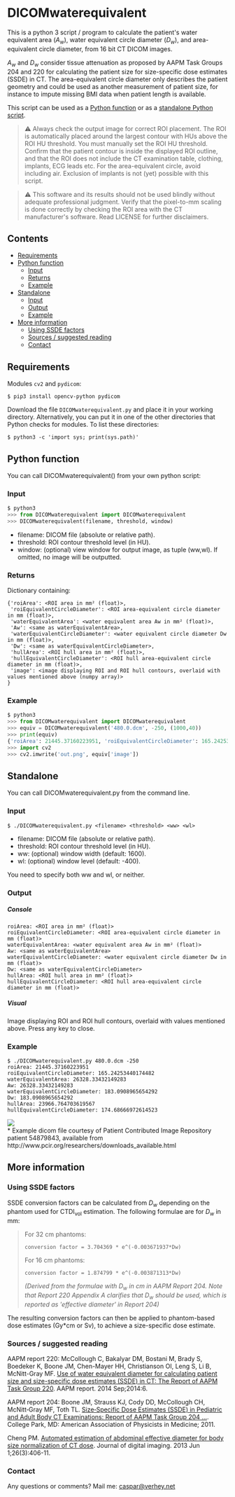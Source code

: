 # DICOMwaterequivalent
This is a python 3 script / program to calculate the patient's water equivalent area (_A<sub>w</sub>_), water equivalent circle diameter (_D<sub>w</sub>_), and area-equivalent circle diameter, from 16 bit CT DICOM images.

_A<sub>w</sub>_ and _D<sub>w</sub>_ consider tissue attenuation as proposed by AAPM Task Groups 204 and 220 for calculating the patient size for size-specific dose estimates (SSDE) in CT. The area-equivalent circle diameter only describes the patient geometry and could be used as another measurement of patient size, for instance to impute missing BMI data when patient length is available.

This script can be used as a [Python function](#python-function) or as a [standalone Python script](#standalone).

> :warning: Always check the output image for correct ROI placement. The ROI is automatically placed around the largest contour with HUs above the ROI HU threshold. You must manually set the ROI HU threshold. Confirm that the patient contour is inside the displayed ROI outline, and that the ROI does not include the CT examination table, clothing, implants, ECG leads etc. For the area-equivalent circle, avoid including air. Exclusion of implants is not (yet) possible with this script.

> :warning: This software and its results should not be used blindly without adequate professional judgment. Verify that the pixel-to-mm scaling is done correctly by checking the ROI area with the CT manufacturer's software. Read LICENSE for further disclaimers.

## Contents
* [Requirements](#requirements)
* [Python function](#python-function)
  + [Input](#input)
  + [Returns](#returns)
  + [Example](#example)
* [Standalone](#standalone)
  + [Input](#input-1)
  + [Output](#output)
  + [Example](#example-1)
* [More information](#more-information)
  + [Using SSDE factors](#using-ssde-factors)
  + [Sources / suggested reading](#sources---suggested-reading)
  + [Contact](#contact)

## Requirements
Modules `cv2` and `pydicom`:

    $ pip3 install opencv-python pydicom

Download the file `DICOMwaterequivalent.py` and place it in your working directory. Alternatively, you can put it in one of the other directories that Python checks for modules. To list these directories:

    $ python3 -c 'import sys; print(sys.path)'

## Python function
You can call DICOMwaterequivalent() from your own python script:

### Input

```python
$ python3
>>> from DICOMwaterequivalent import DICOMwaterequivalent
>>> DICOMwaterequivalent(filename, threshold, window)
```

* filename:  DICOM file (absolute or relative path).
* threshold: ROI contour threshold level (in HU).
* window:    (optional) view window for output image, as tuple (ww,wl). If omitted, no image will be outputted.

### Returns
Dictionary containing:

	{'roiArea': <ROI area in mm² (float)>,
	 'roiEquivalentCircleDiameter': <ROI area-equivalent circle diameter in mm (float)>,
	 'waterEquivalentArea': <water equivalent area Aw in mm² (float)>,
	 'Aw': <same as waterEquivalentArea>,
	 'waterEquivalentCircleDiameter': <water equivalent circle diameter Dw in mm (float)>,
	 'Dw': <same as waterEquivalentCircleDiameter>,
	 'hullArea': <ROI hull area in mm² (float)>,
	 'hullEquivalentCircleDiameter': <ROI hull area-equivalent circle diameter in mm (float)>,
	 'image': <image displaying ROI and ROI hull contours, overlaid with values mentioned above (numpy array)>
	}

### Example

```python
$ python3
>>> from DICOMwaterequivalent import DICOMwaterequivalent
>>> equiv = DICOMwaterequivalent('480.0.dcm', -250, (1000,40))
>>> print(equiv)
{'roiArea': 21445.37160223951, 'roiEquivalentCircleDiameter': 165.24253440174482, 'waterEquivalentArea': 26328.33432149283, 'Aw': 26328.33432149283, 'waterEquivalentCircleDiameter': 183.0908965654292, 'Dw': 183.0908965654292, 'hullArea': 23966.764703619567, 'hullEquivalentCircleDiameter': 174.68666972614523, 'image': array([[[0, 0, 0], ... ]]], dtype=uint8)}
>>> import cv2
>>> cv2.imwrite('out.png', equiv['image'])
```

## Standalone
You can call DICOMwaterequivalent.py from the command line.

### Input

    $ ./DICOMwaterequivalent.py <filename> <threshold> <ww> <wl>

* filename:  DICOM file (absolute or relative path).
* threshold: ROI contour threshold level (in HU).
* ww: (optional) window width (default: 1600).
* wl: (optional) window level (default: -400).

You need to specify both ww and wl, or neither.

### Output
##### Console
```
roiArea: <ROI area in mm² (float)>
roiEquivalentCircleDiameter: <ROI area-equivalent circle diameter in mm (float)>
waterEquivalentArea: <water equivalent area Aw in mm² (float)>
Aw: <same as waterEquivalentArea>
waterEquivalentCircleDiameter: <water equivalent circle diameter Dw in mm (float)>
Dw: <same as waterEquivalentCircleDiameter>
hullArea: <ROI hull area in mm² (float)>
hullEquivalentCircleDiameter: <ROI hull area-equivalent circle diameter in mm (float)>
```

##### Visual
Image displaying ROI and ROI hull contours, overlaid with values mentioned above. Press any key to close.

### Example

	$ ./DICOMwaterequivalent.py 480.0.dcm -250
	roiArea: 21445.37160223951
	roiEquivalentCircleDiameter: 165.24253440174482
	waterEquivalentArea: 26328.33432149283
	Aw: 26328.33432149283
	waterEquivalentCircleDiameter: 183.0908965654292
	Dw: 183.0908965654292
	hullArea: 23966.764703619567
	hullEquivalentCircleDiameter: 174.68666972614523

<img align="left" src="screenshot.png" />
<br clear="all" />
* Example dicom file courtesy of Patient Contributed Image Repository patient 54879843, available from http://www.pcir.org/researchers/downloads_available.html

## More information

### Using SSDE factors
SSDE conversion factors can be calculated from _D<sub>w</sub>_ depending on the phantom used for CTDI<sub>vol</sub> estimation. The following formulae are for _D<sub>w</sub>_ in mm:

> For 32 cm phantoms:
> 
>     conversion factor = 3.704369 * e^(-0.003671937*Dw)
>
> For 16 cm phantoms:
> 
>     conversion factor = 1.874799 * e^(-0.003871313*Dw)
> 
> _(Derived from the formulae with D<sub>w</sub> in cm in AAPM Report 204. Note that Report 220 Appendix A clarifies that _D<sub>w</sub>_ should be used, which is reported as 'effective diameter' in Report 204)_

The resulting conversion factors can then be applied to phantom-based dose estimates (Gy*cm or Sv), to achieve a size-specific dose estimate.

### Sources / suggested reading
AAPM report 220: McCollough C, Bakalyar DM, Bostani M, Brady S, Boedeker K, Boone JM, Chen-Mayer HH, Christianson OI, Leng S, Li B, McNitt-Gray MF. [Use of water equivalent diameter for calculating patient size and size-specific dose estimates (SSDE) in CT: The Report of AAPM Task Group 220](https://www.ncbi.nlm.nih.gov/pmc/articles/PMC4991550/). AAPM report. 2014 Sep;2014:6.

AAPM report 204: Boone JM, Strauss KJ, Cody DD, McCollough CH, McNitt‐Gray MF, Toth TL. [Size‐Specific Dose Estimates (SSDE) in Pediatric and Adult Body CT Examinations: Report of AAPM Task Group 204 ...](https://www.aapm.org/pubs/reports/rpt_204.pdf). College Park, MD: American Association of Physicists in Medicine; 2011.

Cheng PM. [Automated estimation of abdominal effective diameter for body size normalization of CT dose](https://www.ncbi.nlm.nih.gov/pmc/articles/PMC3649058/). Journal of digital imaging. 2013 Jun 1;26(3):406-11.

### Contact

Any questions or comments? Mail me: caspar@verhey.net